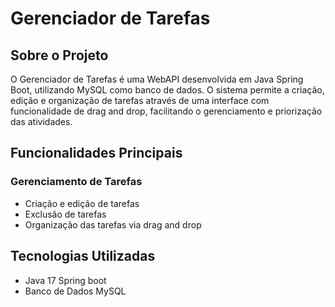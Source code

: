 # Gerenciador de Tarefas

## Sobre o Projeto
O Gerenciador de Tarefas é uma WebAPI desenvolvida em Java Spring Boot, utilizando MySQL como banco de dados. O sistema permite a criação, edição e organização de tarefas através de uma interface com funcionalidade de drag and drop, facilitando o gerenciamento e priorização das atividades.

## Funcionalidades Principais

### Gerenciamento de Tarefas
- Criação e edição de tarefas
- Exclusão de tarefas
- Organização das tarefas via drag and drop

## Tecnologias Utilizadas
- Java 17 Spring boot
- Banco de Dados MySQL
